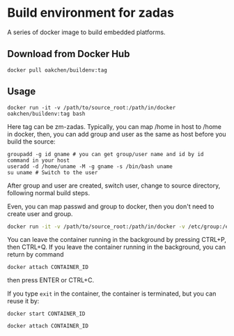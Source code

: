 # Build environment for zadas

A series of docker image to build embedded platforms.

## Download from Docker Hub

    docker pull oakchen/buildenv:tag

## Usage

    docker run -it -v /path/to/source_root:/path/in/docker oakchen/buildenv:tag bash

Here tag can be zm-zadas. Typically, you can map /home in host to /home in docker, then, you can add group and user as the same as host before you build the source:

```
groupadd -g id gname # you can get group/user name and id by id command in your host
useradd -d /home/uname -M -g gname -s /bin/bash uname
su uname # Switch to the user
```

After group and user are created, switch user, change to source directory, following normal build steps.

Even, you can map passwd and group to docker, then you don't need to create user and group.

```bash
docker run -it -v /path/to/source_root:/path/in/docker -v /etc/group:/etc/group -v /etc/passwd:/etc/passwd oakchen/buildenv:tag bash
```

You can leave the container running in the background by pressing CTRL+P, then CTRL+Q. If you leave the container running in the background, you can return by command

`docker attach CONTAINER_ID`

then press ENTER or CTRL+C.



If you type `exit` in the container, the container is terminated, but you can reuse it by:

`docker start CONTAINER_ID`

`docker attach CONTAINER_ID`

